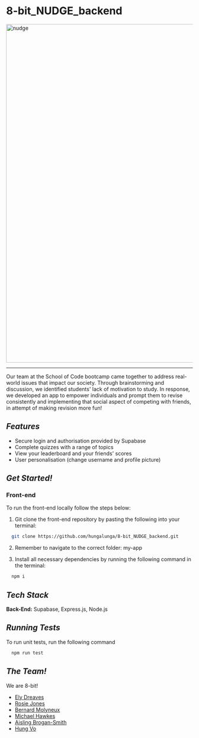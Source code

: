 # 8-bit_NUDGE_backend

<img width="915" alt="nudge" src="https://github.com/SimplyEly/8-bit_NUDGE_backend/assets/127150103/0edd027b-b291-4fc8-afc6-c3060b5eb45a">

---------------------------------------------------------------------

Our team at the School of Code bootcamp came together to address real-world issues that impact our society. Through brainstorming and discussion, we identified students' lack of motivation to study. In response, we developed an app to empower individuals and prompt them to revise consistently and implementing that social aspect of competing with friends, in attempt of making revision more fun!

## **_Features_**

- Secure login and authorisation provided by Supabase
- Complete quizzes with a range of topics
- View your leaderboard and your friends' scores
- User personalisation (change username and profile picture)

## **_Get Started!_**

### **Front-end**

To run the front-end locally follow the steps below:

1. Git clone the front-end repository by pasting the following into your terminal:

```bash
  git clone https://github.com/hungalunga/8-bit_NUDGE_backend.git
```

2. Remember to navigate to the correct folder: my-app

3. Install all necessary dependencies by running the following command in the terminal:

```bash
  npm i
```

## **_Tech Stack_**
**Back-End:** Supabase, Express.js, Node.js

## **_Running Tests_**

To run unit tests, run the following command

```bash
  npm run test
```

## **_The Team!_**
We are 8-bit!

- [Ely Dreaves](https://github.com/SimplyEly)
- [Rosie Jones](https://github.com/rosiegracejones)
- [Bernard Molyneux](https://github.com/CitizenBabbage)
- [Michael Hawkes](https://github.com/octohmy)
- [Aisling Brogan-Smith](https://github.com/ashwantspizza)
- [Hung Vo](https://github.com/hungalunga)
